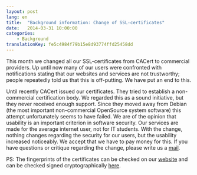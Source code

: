 ```yaml
---
layout: post
lang: en
title:  "Background information: Change of SSL-certificates"
date:   2014-03-31 10:00:00
categories:
    - Background
translationKey: fe5c4984f79b15e8d93774ffd25458dd
---
```

This month we changed all our SSL-certificates from CACert to commercial providers. Up until now many of our users were confronted with notifications stating that our websites and services are not trustworthy; people repeatedly told us that this is off-putting. We have put an end to this.

Until recently CACert issued our certificates. They tried to establish a non-commercial certification body. We regarded this as a sound initiative, but they never received enough support.
Since they moved away from Debian (the most important non-commercial OpenSource system software) this attempt unfortunately seems to have failed. We are of the opinion that usability is an important criterion in software security. Our services are made for the average internet user, not for IT students.
With the change, nothing changes regarding the security for our users, but the usability increased noticeably. We accept that we have to pay money for this. If you have questions or critique regarding the change, please write us a [mail](/en/kontakt.html).

PS: The fingerprints of the certificates can be checked on our [website](/en/index.html) and can be checked signed cryptographically [here](/assets/fingerprints.txt.asc).
